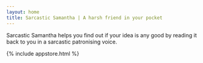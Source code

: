 ```yaml
---
layout: home
title: Sarcastic Samantha | A harsh friend in your pocket
---
```

Sarcastic Samantha helps you find out if your idea is any good by reading it back to you in a sarcastic patronising voice.

<p class="app-store">{% include appstore.html %}</p>
